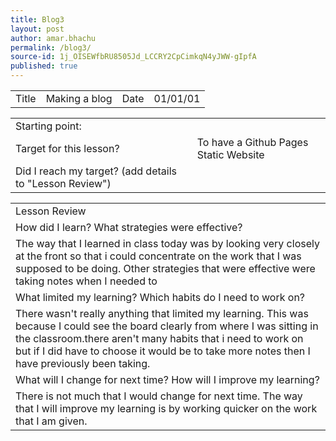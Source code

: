 ```yaml
---
title: Blog3
layout: post
author: amar.bhachu
permalink: /blog3/
source-id: 1j_OISEWfbRU8505Jd_LCCRY2CpCimkqN4yJWW-gIpfA
published: true
---
```

<table>
  <tr>
    <td>Title</td>
    <td>Making a blog</td>
    <td>Date</td>
    <td>01/01/01</td>
  </tr>
</table>


<table>
  <tr>
    <td>Starting point:</td>
    <td></td>
  </tr>
  <tr>
    <td>Target for this lesson?</td>
    <td>To have a Github Pages Static Website</td>
  </tr>
  <tr>
    <td>Did I reach my target? 
(add details to "Lesson Review")</td>
    <td> </td>
  </tr>
</table>


<table>
  <tr>
    <td>Lesson Review</td>
  </tr>
  <tr>
    <td>How did I learn? What strategies were effective? </td>
  </tr>
  <tr>
    <td>The way that I learned in class today was by looking very closely at the front so that i could concentrate on the work that I was supposed to be doing. Other strategies that were effective were taking notes when I needed to</td>
  </tr>
  <tr>
    <td>What limited my learning? Which habits do I need to work on? </td>
  </tr>
  <tr>
    <td>There wasn't really anything that limited my learning. This was because I could see the board clearly from where I was sitting in the classroom.there aren't many habits that i need to work on but if I did have to choose it would be to take more notes then I have previously been taking.</td>
  </tr>
  <tr>
    <td>What will I change for next time? How will I improve my learning?</td>
  </tr>
  <tr>
    <td>There is not much that I would change for next time. The way that I will improve my learning is by working quicker on the work that I am given.</td>
  </tr>
</table>



